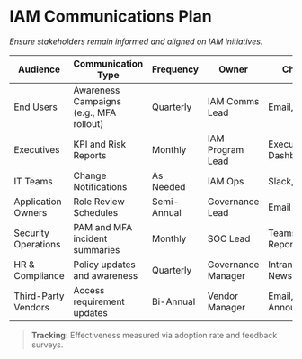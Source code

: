 # IAM Communications Plan  
_Ensure stakeholders remain informed and aligned on IAM initiatives._

| Audience | Communication Type | Frequency | Owner | Channel |
|-----------|--------------------|------------|--------|----------|
| End Users | Awareness Campaigns (e.g., MFA rollout) | Quarterly | IAM Comms Lead | Email, Intranet |
| Executives | KPI and Risk Reports | Monthly | IAM Program Lead | Executive Dashboard |
| IT Teams | Change Notifications | As Needed | IAM Ops | Slack, Email |
| Application Owners | Role Review Schedules | Semi-Annual | Governance Lead | Email |
| Security Operations | PAM and MFA incident summaries | Monthly | SOC Lead | Teams, SIEM Report |
| HR & Compliance | Policy updates and awareness | Quarterly | Governance Manager | Intranet, Newsletter |
| Third-Party Vendors | Access requirement updates | Bi-Annual | Vendor Manager | Email, Portal Announcement |

> **Tracking:** Effectiveness measured via adoption rate and feedback surveys.
